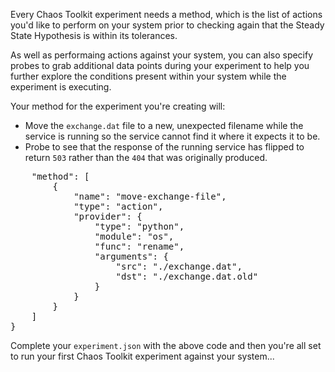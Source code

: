 Every Chaos Toolkit experiment needs a method, which is the list of actions you'd like to perform on your system prior to checking again that the Steady State Hypothesis is within its tolerances.

As well as performaing actions against your system, you can also specify probes to grab additional data points during your experiment to help you further explore the conditions present within your system while the experiment is executing.

Your method for the experiment you're creating will:

* Move the `exchange.dat` file to a new, unexpected filename while the service is running so the service cannot find it where it expects it to be.
* Probe to see that the response of the running service has flipped to return `503` rather than the `404` that was originally produced.

<pre class="file" data-filename="experiment.json" data-target="append">
    "method": [
        {
            "name": "move-exchange-file",
            "type": "action",
            "provider": {
                "type": "python",
                "module": "os",
                "func": "rename",
                "arguments": {
                    "src": "./exchange.dat",
                    "dst": "./exchange.dat.old"
                }
            }
        }
    ]
}
</pre>

Complete your `experiment.json` with the above code and then you're all set to run your first Chaos Toolkit experiment against your system... 
